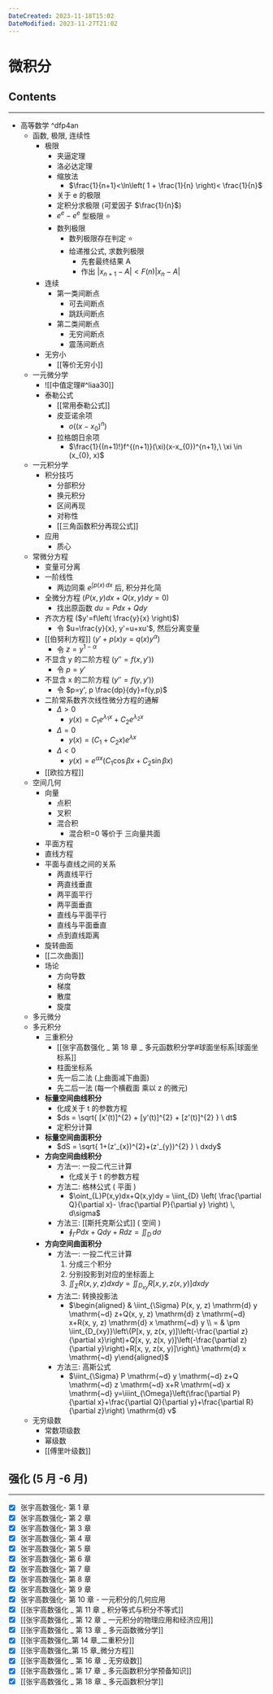 ```yaml
---
DateCreated: 2023-11-18T15:02
DateModified: 2023-11-27T21:02
---
```

# 微积分

## Contents
---
- 高等数学 ^dfp4an
	- 函数, 极限, 连续性
		- 极限
			- 夹逼定理
			- 洛必达定理
			- 缩放法
				- $\frac{1}{n+1}<\ln\left( 1 + \frac{1}{n} \right)< \frac{1}{n}$
			- 关于 e 的极限
			- 定积分求极限 (可爱因子 $\frac{1}{n}$)
			- $e^{e}-e^{e}$ 型极限 ⭐
			- 数列极限
				- 数列极限存在判定 ⭐
				- 给递推公式, 求数列极限
					- 先套最终结果 A
					- 作出 $|x_{n+1}-A|<F(n)|x_{n}-A|$
		- 连续
			- 第一类间断点
				- 可去间断点
				- 跳跃间断点
			- 第二类间断点
				- 无穷间断点
				- 震荡间断点
		- 无穷小
			- [[等价无穷小]]
	- 一元微分学
		- ![[中值定理#^liaa30]]
		- 泰勒公式
			- [[常用泰勒公式]]
			- 皮亚诺余项
				- $o((x-x_{0})^{n})$
			- 拉格朗日余项
				- $\frac{1}{(n+1)!}f^{(n+1)}(\xi)(x-x_{0})^{n+1},\ \xi \in (x_{0}, x)$
	- 一元积分学
		- 积分技巧
			- 分部积分
			- 换元积分
			- 区间再现
			- 对称性
			- [[三角函数积分再现公式]]
		- 应用
			- 质心
	- 常微分方程
		- 变量可分离
		- 一阶线性
			- 两边同乘 $e^{\int p(x) \, dx}$ 后, 积分并化简
		- 全微分方程 ($P(x,y)dx+Q(x,y)dy=0$)
			- 找出原函数 $du=Pdx+Qdy$
		- 齐次方程 ($y'=f\left( \frac{y}{x} \right)$)
			- 令 $u=\frac{y}{x}, y'=u+xu'$, 然后分离变量
		- [[伯努利方程]] ($y'+p(x)y=q(x)y^{\alpha}$)
			- 令 $z=y^{1-\alpha}$
		- 不显含 y 的二阶方程 ($y''=f(x,y')$)
			- 令 $p=y'$
		- 不显含 x 的二阶方程 ($y''=f(y,y')$)
			- 令 $p=y', p \frac{dp}{dy}=f(y,p)$
		- 二阶常系数齐次线性微分方程的通解
			- $\Delta>0$
				- $y(x) = C_{1}e^{\lambda_{1}x}+C_{2}e^{\lambda_{2}x}$
			- $\Delta=0$
				- $y(x)=(C_{1}+C_{2}x)e^{\lambda x}$
			- $\Delta<0$
				- $y(x)=e^{\alpha x}(C_{1}\cos\beta x+C_{2}\sin\beta x)$
		- [[欧拉方程]]
	- 空间几何
		- 向量
			- 点积
			- 叉积
			- 混合积
				- 混合积=0 等价于 三向量共面
		- 平面方程
		- 直线方程
		- 平面与直线之间的关系
			- 两直线平行
			- 两直线垂直
			- 两平面平行
			- 两平面垂直
			- 直线与平面平行
			- 直线与平面垂直
			- 点到直线距离
		- 旋转曲面
		- [[二次曲面]]
		- 场论
			- 方向导数
			- 梯度
			- 散度
			- 旋度
	- 多元微分
	- 多元积分
		- 三重积分
			- [[张宇高数强化 _ 第 18 章 _ 多元函数积分学#球面坐标系|球面坐标系]]
			- 柱面坐标系
			- 先一后二法 (上曲面减下曲面)
			- 先二后一法 (每一个横截面 乘以 z 的微元)
		- **标量空间曲线积分**
			- 化成关于 t 的参数方程
			- $ds = \sqrt{ [x'(t)]^{2} + [y'(t)]^{2} + [z'(t)]^{2} } \ dt$
			- 定积分计算
		- **标量空间曲面积分**
			- $dS = \sqrt{ 1+(z'_{x})^{2}+(z'_{y})^{2} } \ dxdy$
		- **方向空间曲线积分**
			- 方法一: 一投二代三计算
				- 化成关于 t 的参数方程
			- 方法二: 格林公式 ( 平面 )
				- $\oint_{L}P(x,y)dx+Q(x,y)dy = \iint_{D} \left( \frac{\partial Q}{\partial x}- \frac{\partial P}{\partial y} \right) \, d\sigma$
			- 方法三: [[斯托克斯公式]] ( 空间 )
				- $\oint_{\Gamma}Pdx+Qdy+Rdz=\iint_{D}  \, d\sigma$
		- **方向空间曲面积分**
			- 方法一: 一投二代三计算 
				1. 分成三个积分
				2. 分别投影到对应的坐标面上
				3. $\iint_{\Sigma}R(x,y,z) dxdy =\iint_{D_{xy}}R[x,y,z(x,y)] dxdy$
			- 方法二: 转换投影法
				- $\begin{aligned} & \iint_{\Sigma} P(x, y, z) \mathrm{d} y \mathrm{~d} z+Q(x, y, z) \mathrm{d} z \mathrm{~d} x+R(x, y, z) \mathrm{d} x \mathrm{~d} y \\ = & \pm \iint_{D_{xy}}\left\{P[x, y, z(x, y)]\left(-\frac{\partial z}{\partial x}\right)+Q[x, y, z(x, y)]\left(-\frac{\partial z}{\partial y}\right)+R[x, y, z(x, y)]\right\} \mathrm{d} x \mathrm{~d} y\end{aligned}$
			- 方法三: 高斯公式
				- $\iint_{\Sigma} P \mathrm{~d} y \mathrm{~d} z+Q \mathrm{~d} z \mathrm{~d} x+R \mathrm{~d} x \mathrm{~d} y=\iiint_{\Omega}\left(\frac{\partial P}{\partial x}+\frac{\partial Q}{\partial y}+\frac{\partial R}{\partial z}\right) \mathrm{d} v$
	- 无穷级数
		- 常数项级数
		- 幂级数
		- [[傅里叶级数]]

## 强化 (5 月 -6 月)
---
- [x] 张宇高数强化\- 第 1 章
- [x] 张宇高数强化\- 第 2 章
- [x] 张宇高数强化\- 第 3 章
- [x] 张宇高数强化\- 第 4 章
- [x] 张宇高数强化\- 第 5 章
- [x] 张宇高数强化\- 第 6 章
- [x] 张宇高数强化\- 第 7 章
- [x] 张宇高数强化\- 第 8 章
- [x] 张宇高数强化\- 第 9 章
- [x] 张宇高数强化\- 第 10 章 - 一元积分的几何应用
- [x] [[张宇高数强化 _ 第 11 章 _ 积分等式与积分不等式]]
- [x] [[张宇高数强化 _ 第 12 章 _ 一元积分的物理应用和经济应用]]
- [x] [[张宇高数强化 _ 第 13 章 _ 多元函数微分学]]
- [x] [[张宇高数强化_第 14 章_二重积分]]
- [x] [[张宇高数强化_第 15 章_微分方程]]
- [x] [[张宇高数强化 _ 第 16 章 _ 无穷级数]]
- [x] [[张宇高数强化 _ 第 17 章 _ 多元函数积分学预备知识]]
- [x] [[张宇高数强化 _ 第 18 章 _ 多元函数积分学]]

